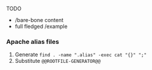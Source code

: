 TODO

- /bare-bone content
- full fledged /example

### Apache alias files

1. Generate `find . -name ".alias" -exec cat "{}" ";"`
1. Substitute `@@ROOTFILE-GENERATOR@@`
